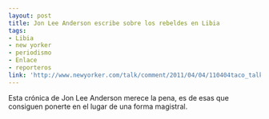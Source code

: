 ```yaml
---
layout: post
title: Jon Lee Anderson escribe sobre los rebeldes en Libia
tags:
- Libia
- new yorker
- periodismo
- Enlace
- reporteros
link: 'http://www.newyorker.com/talk/comment/2011/04/04/110404taco_talk_anderson'
---
```

Esta crónica de Jon Lee Anderson merece la pena, es de esas que consiguen ponerte en el lugar de una forma magistral. 